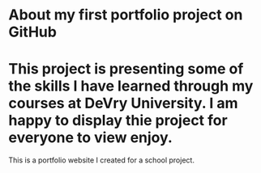 # About my first portfolio project on GitHub
# This project is presenting some of the skills I have learned through my courses at DeVry University. I am happy to display thie project for everyone to view enjoy. 
This is a portfolio website I created for a school project. 
